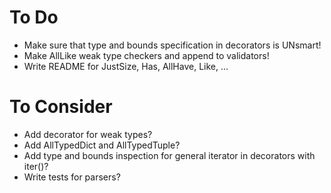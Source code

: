 # To Do
- Make sure that type and bounds specification in decorators is UNsmart!
- Make AllLike weak type checkers and append to validators!
- Write README for JustSize, Has, AllHave, Like, ...

# To Consider
- Add decorator for weak types?
- Add AllTypedDict and AllTypedTuple?
- Add type and bounds inspection for general iterator in decorators with iter()?
- Write tests for parsers?
